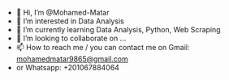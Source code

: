 - 👋 Hi, I’m @Mohamed-Matar
- 👀 I’m interested in Data Analysis
- 🌱 I’m currently learning Data Analysis, Python, Web Scraping
- 💞️ I’m looking to collaborate on ...
- 📫 How to reach me / you can contact me on Gmail: mohamedmatar9865@gmail.com
- or Whatsapp: +201067884064

<!---
Mohamed-Matar/Mohamed-Matar is a ✨ special ✨ repository because its `README.md` (this file) appears on your GitHub profile.
You can click the Preview link to take a look at your changes.
--->
